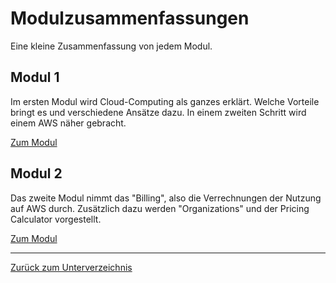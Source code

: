 # Modulzusammenfassungen

Eine kleine Zusammenfassung von jedem Modul.

## Modul 1

Im ersten Modul wird Cloud-Computing als ganzes erklärt. Welche Vorteile bringt es und verschiedene Ansätze dazu.
In einem zweiten Schritt wird einem AWS näher gebracht.

[Zum Modul](./modul1.md)

## Modul 2

Das zweite Modul nimmt das "Billing", also die Verrechnungen der Nutzung auf AWS durch. 
Zusätzlich dazu werden "Organizations" und der Pricing Calculator vorgestellt.

[Zum Modul](./modul2.md)

-----

[Zurück zum Unterverzeichnis](../README.md)

